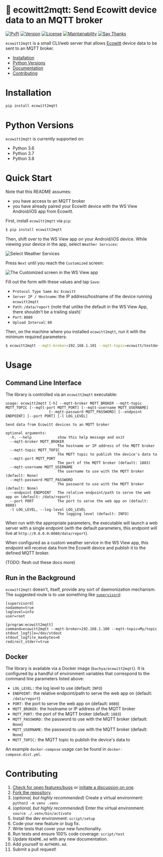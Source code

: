 # 🔘 ecowitt2mqtt: Send Ecowitt device data to an MQTT broker

[![PyPi](https://img.shields.io/pypi/v/ecowitt2mqtt.svg)](https://pypi.python.org/pypi/ecowitt2mqtt)
[![Version](https://img.shields.io/pypi/pyversions/ecowitt2mqtt.svg)](https://pypi.python.org/pypi/ecowitt2mqtt)
[![License](https://img.shields.io/pypi/l/ecowitt2mqtt.svg)](https://github.com/bachya/ecowitt2mqtt/blob/master/LICENSE)
[![Maintainability](https://api.codeclimate.com/v1/badges/a03c9e96f19a3dc37f98/maintainability)](https://codeclimate.com/github/bachya/ecowitt2mqtt/maintainability)
[![Say Thanks](https://img.shields.io/badge/SayThanks-!-1EAEDB.svg)](https://saythanks.io/to/bachya)

`ecowitt2mqtt` is a small CLI/web server that allows [Ecowitt](http://www.ecowitt.com)
device data to be sent to an MQTT broker.

- [Installation](#installation)
- [Python Versions](#python-versions)
- [Documentation](#documentation)
- [Contributing](#contributing)

# Installation

```python
pip install ecowitt2mqtt
```

# Python Versions

`ecowitt2mqtt` is currently supported on:

* Python 3.6
* Python 3.7
* Python 3.8 

# Quick Start

Note that this README assumes:

* you have access to an MQTT broker
* you have already paired your Ecowitt device with the WS View Android/iOS app from
  Ecowitt.

First, install `ecowitt2mqtt` via `pip`:

```bash
$ pip install ecowitt2mqtt
```

Then, shift over to the WS View app on your Android/iOS device. While viewing your
device in the app, select `Weather Services`:

![Select Weather Services](/assets/1-weather-services.jpeg?raw=true)

Press `Next` until you reach the `Customized` screen:

![The Customized screen in the WS View app](/assets/2-customized.jpeg?raw=true)

Fill out the form with these values and tap `Save`:

* `Protocol Type Same As`: `Ecowitt`
* `Server IP / Hostname`: the IP address/hostname of the device running `ecowitt2mqtt`
* `Path`: `/data/report` (note that unlike the default in the WS View App, there shouldn't
  be a trailing slash)`
* `Port`: `8080`
* `Upload Interval`: `60`

Then, on the machine where you installed `ecowitt2mqtt`, run it with the minimum required
parameters:

```bash
$ ecowitt2mqtt --mqtt-broker=192.168.1.101 --mqtt-topic=ecowitt/testdevice1
```

# Usage

## Command Line Interface

The library is controlled via an `ecowitt2mqtt` executable:

```
usage: ecowitt2mqtt [-h] --mqtt-broker MQTT_BROKER --mqtt-topic MQTT_TOPIC [--mqtt-port MQTT_PORT] [--mqtt-username MQTT_USERNAME]
                    [--mqtt-password MQTT_PASSWORD] [--endpoint ENDPOINT] [--port PORT] [-l LOG_LEVEL]

Send data from Ecowitt devices to an MQTT broker

optional arguments:
  -h, --help            show this help message and exit
  --mqtt-broker MQTT_BROKER
                        The hostname or IP address of the MQTT broker
  --mqtt-topic MQTT_TOPIC
                        The MQTT topic to publish the device's data to
  --mqtt-port MQTT_PORT
                        The port of the MQTT broker (default: 1883)
  --mqtt-username MQTT_USERNAME
                        The username to use with the MQTT broker (default: None)
  --mqtt-password MQTT_PASSWORD
                        The password to use with the MQTT broker (default: None)
  --endpoint ENDPOINT   The relative endpoint/path to serve the web app on (default: /data/report)
  --port PORT           The port to serve the web app on (default: 8080)
  -l LOG_LEVEL, --log-level LOG_LEVEL
                        The logging level (default: INFO)
```
When run with the appropriate parameters, the executable will launch a web server with a
single endpoint (with the default parameters, this endpoint will live at
`http://0.0.0.0:8080/data/report`).

When configured as a custom weather service in the WS View app, this endpoint will
receive data from the Ecowitt device and publish it to the defined MQTT broker.

(TODO: flesh out these docs more)

## Run in the Background

`ecowitt2mqtt` doesn't, itself, provide any sort of daemonization mechanism. The suggested
route is to use something like [`supervisord`](http://www.supervisord.org):

```
[supervisord]
nodaemon=true
loglevel=info
user=root

[program:ecowitt2mqtt]
command=ecowitt2mqtt --mqtt-broker=192.168.1.100 --mqtt-topic=My/topic
stdout_logfile=/dev/stdout
stdout_logfile_maxbytes=0
redirect_stderr=true
```

## Docker

The library is available via a Docker image (`bachya/ecowitt2mqtt`). It is configured by
a handful of environment variables that correspond to the command line parameters listed
above:

* `LOG_LEVEL:` the log level to use (default: `INFO`)
* `ENDPOINT:` the relative endpoint/path to serve the web app on (default: `/data/report`)
* `PORT:` the port to serve the web app on (default: `8080`)
* `MQTT_BROKER:` the hostname or IP address of the MQTT broker
* `MQTT_PORT:` the port of the MQTT broker (default: `1883`)
* `MQTT_PASSWORD:` the password to use with the MQTT broker (default: `None`)
* `MQTT_USERNAME:` the password to use with the MQTT broker (default: `None`)
* `MQTT_TOPIC:` the MQTT topic to publish the device's data to

An example `docker-compose` usage can be found in `docker-compose.dist.yml`.

# Contributing

1. [Check for open features/bugs](https://github.com/bachya/ecowitt2mqtt/issues)
  or [initiate a discussion on one](https://github.com/bachya/ecowitt2mqtt/issues/new).
2. [Fork the repository](https://github.com/bachya/ecowitt2mqtt/fork).
3. (_optional, but highly recommended_) Create a virtual environment: `python3 -m venv .venv`
4. (_optional, but highly recommended_) Enter the virtual environment: `source ./.venv/bin/activate`
5. Install the dev environment: `script/setup`
6. Code your new feature or bug fix.
7. Write tests that cover your new functionality.
8. Run tests and ensure 100% code coverage: `script/test`
9. Update `README.md` with any new documentation.
10. Add yourself to `AUTHORS.md`.
11. Submit a pull request!
